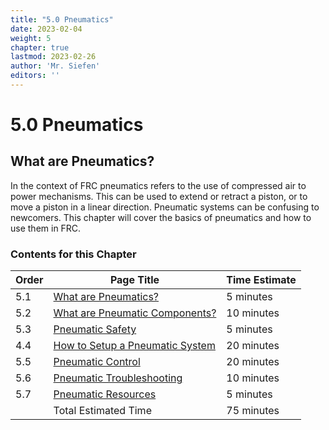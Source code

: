 ```yaml
---
title: "5.0 Pneumatics"
date: 2023-02-04
weight: 5
chapter: true
lastmod: 2023-02-26
author: 'Mr. Siefen'
editors: ''
---
```


# 5.0 Pneumatics

## What are Pneumatics?

In the context of FRC pneumatics refers to the use of compressed air to power mechanisms. This can be used to extend or retract a piston, or to move a piston in a linear direction. Pneumatic systems can be confusing to newcomers. This chapter will cover the basics of pneumatics and how to use them in FRC.

### Contents for this Chapter

| Order | Page Title | Time Estimate |
| --- | --- | --- |
| 5.1 | [What are Pneumatics?](/pneumatics/what-are-pneumatics/) | 5 minutes |
| 5.2 | [What are Pneumatic Components?](/pneumatics/pneumatic-components/) | 10 minutes |
| 5.3 | [Pneumatic Safety](/pneumatics/pneumatic-safety/) | 5 minutes |
| 4.4 | [How to Setup a Pneumatic System](/pneumatics/pneumatic-systems/) | 20 minutes |
| 5.5 | [Pneumatic Control](/pneumatics/pneumatic-control/) | 20 minutes |
| 5.6 | [Pneumatic Troubleshooting](/pneumatics/pneumatic-troubleshooting/) | 10 minutes |
| 5.7 | [Pneumatic Resources](/pneumatics/pneumatic-resources/) | 5 minutes |
|    | Total Estimated Time | 75 minutes |